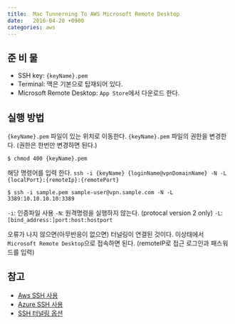 ```yaml
---
title:  Mac Tunnerning To AWS Microsoft Remote Desktop
date:   2016-04-20 +0900
categories: aws
---
```


## 준 비 물
- SSH key: `{keyName}.pem`
- Terminal: 맥은 기본으로 탑재되어 있다.
- Microsoft Remote Desktop: `App Store`에서 다운로드 한다.

## 실행 방법
`{keyName}.pem` 파일이 있는 위치로 이동한다.
`{keyName}.pem` 파일의  권한을 변경한다. (권한은 한번만 변경하면 된다.)
```
$ chmod 400 {keyName}.pem
``` 
해당 명령어를 입력 한다. `ssh -i {keyName} {loginName@vpnDomainName} -N -L {localPort}:{remoteIp}:{remotePort}`
```
$ ssh -i sample.pem sample-user@vpn.sample.com -N -L 3389:10.10.10.10:3389
```
`-i`: 인증파일 사용
`-N`: 원격명령을 실행하지 않는다. (protocal version 2 only)
`-L`: `[bind_address:]port:host:hostport`

오류가 나지 않으면(아무반응이 없으면) 터널링이 연결된 것이다.
이상태에서 `Microsoft Remote Desktop`으로 접속하면 된다. (remoteIP로 접근 로그인과 패스워드를 입력)

## 참고
- [Aws SSH 사용](http://docs.aws.amazon.com/ko_kr/AWSEC2/latest/UserGuide/AccessingInstancesLinux.html)
- [Azure SSH 사용](https://azure.microsoft.com/ko-kr/documentation/articles/virtual-machines-linux-ssh-from-linux/)
- [SSH 터널링 옵션](https://blog.lael.be/post/845)
